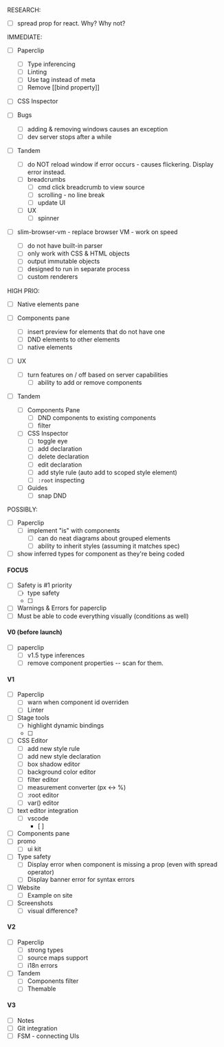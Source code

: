 RESEARCH:

- [ ] spread prop for react. Why? Why not?

IMMEDIATE:

- [ ] Paperclip
  - [ ] Type inferencing
  - [ ] Linting
  - [ ] Use <preview /> tag instead of meta
  - [ ] Remove [[bind property]]

- [ ] CSS Inspector

- [ ] Bugs
  - [ ] adding & removing windows causes an exception
  - [ ] dev server stops after a while
  
- [ ] Tandem
  - [ ] do NOT reload window if error occurs - causes flickering. Display error instead.
  - [ ] breadcrumbs
    - [ ] cmd click breadcrumb to view source
    - [ ] scrolling - no line break
    - [ ] update UI
  - [ ] UX
    - [ ] spinner 

- [ ] slim-browser-vm - replace browser VM - work on speed
  - [ ] do not have built-in parser
  - [ ] only work with CSS & HTML objects
  - [ ] output immutable objects
  - [ ] designed to run in separate process
  - [ ] custom renderers

HIGH PRIO:

- [ ] Native elements pane

- [ ] Components pane
    - [ ] insert preview for elements that do not have one
  - [ ] DND elements to other elements
  - [ ] native elements

- [ ] UX
  - [ ] turn features on / off based on server capabilities
    - [ ] ability to add or remove components

- [ ] Tandem
  - [ ] Components Pane
    - [ ] DND components to existing components
    - [ ] filter
  - [ ] CSS Inspector
    - [ ] toggle eye
    - [ ] add declaration
    - [ ] delete declaration
    - [ ] edit declaration
    - [ ] add style rule (auto add to scoped style element)
    - [ ] `:root` inspecting
  - [ ] Guides
    - [ ] snap DND

POSSIBLY:

- [ ] Paperclip
  - [ ] implement "is" with components
    - [ ] can do neat diagrams about grouped elements
    - [ ] ability to inherit styles (assuming it matches spec)

- [ ] show inferred types for component as they're being coded

#### FOCUS

- [ ] Safety is #1 priority
  - [ ] type safety
  - [ ] 
- [ ] Warnings & Errors for paperclip
- [ ] Must be able to code everything visually (conditions as well)

#### V0 (before launch)

- [ ] paperclip
  - [ ] v1.5 type inferences
  - [ ] remove component properties -- scan for them.

#### V1

- [ ] Paperclip
  - [ ] warn when component id overriden
  - [ ] Linter
- [ ] Stage tools
  - [ ] highlight dynamic bindings
  - [ ] 
- [ ] CSS Editor
  - [ ] add new style rule
  - [ ] add new style declaration
  - [ ] box shadow editor
  - [ ] background color editor
  - [ ] filter editor
  - [ ] measurement converter (px <-> %)
  - [ ] :root editor
  - [ ] var() editor
- [ ] text editor integration
  - [ ] vscode
    - [ ] 
- [ ] Components pane
- [ ] promo
  - [ ] ui kit 
- [ ] Type safety
  - [ ] Display error when component is missing a prop (even with spread operator)
  - [ ] Display banner error for syntax errors
- [ ] Website
  - [ ] Example on site
- [ ] Screenshots
  - [ ] visual difference?

#### V2

- [ ] Paperclip 
  - [ ] strong types
  - [ ] source maps support
  - [ ] i18n errors

- [ ] Tandem
  - [ ] Components filter
  - [ ] Themable

#### V3

- [ ] Notes
- [ ] Git integration
- [ ] FSM - connecting UIs